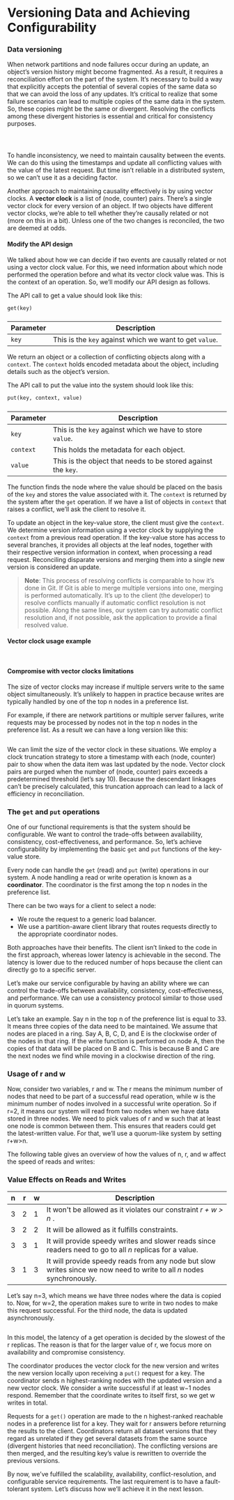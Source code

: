 # Versioning Data and Achieving Configurability

### Data versioning <a href="#data-versioning" id="data-versioning"></a>

When network partitions and node failures occur during an update, an object’s version history might become fragmented. As a result, it requires a reconciliation effort on the part of the system. It’s necessary to build a way that explicitly accepts the potential of several copies of the same data so that we can avoid the loss of any updates. It’s critical to realize that some failure scenarios can lead to multiple copies of the same data in the system. So, these copies might be the same or divergent. Resolving the conflicts among these divergent histories is essential and critical for consistency purposes.

<figure><img src="https://kuweiguge.github.io/Grokking-Modern-System-Design-Interview-Gitbook/assets/Screenshot 2023-08-21 at 10.41.27 PM.png" alt=""><figcaption></figcaption></figure>

<figure><img src="https://kuweiguge.github.io/Grokking-Modern-System-Design-Interview-Gitbook/assets/Screenshot 2023-08-21 at 10.42.00 PM.png" alt=""><figcaption></figcaption></figure>

<figure><img src="https://kuweiguge.github.io/Grokking-Modern-System-Design-Interview-Gitbook/assets/Screenshot 2023-08-21 at 10.40.05 PM.png" alt=""><figcaption></figcaption></figure>

To handle inconsistency, we need to maintain causality between the events. We can do this using the timestamps and update all conflicting values with the value of the latest request. But time isn’t reliable in a distributed system, so we can’t use it as a deciding factor.

Another approach to maintaining causality effectively is by using vector clocks. A **vector clock** is a list of (node, counter) pairs. There’s a single vector clock for every version of an object. If two objects have different vector clocks, we’re able to tell whether they’re causally related or not (more on this in a bit). Unless one of the two changes is reconciled, the two are deemed at odds.

#### Modify the API design <a href="#modify-the-api-design" id="modify-the-api-design"></a>

We talked about how we can decide if two events are causally related or not using a vector clock value. For this, we need information about which node performed the operation before and what its vector clock value was. This is the context of an operation. So, we’ll modify our API design as follows.

The API call to get a value should look like this:

```txt
get(key)
```

###

| **Parameter** | **Description**                                         |
| ------------- | ------------------------------------------------------- |
| `key`         | This is the `key` against which we want to get `value`. |

We return an object or a collection of conflicting objects along with a `context`. The `context` holds encoded metadata about the object, including details such as the object’s version.

The API call to put the value into the system should look like this:

```txt
put(key, context, value)
```

###

| **Parameter** | **Description**                                               |
| ------------- | ------------------------------------------------------------- |
| `key`         | This is the `key` against which we have to store `value`.     |
| `context`     | This holds the metadata for each object.                      |
| `value`       | This is the object that needs to be stored against the `key`. |

The function finds the node where the value should be placed on the basis of the `key` and stores the value associated with it. The `context` is returned by the system after the `get` operation. If we have a list of objects in `context` that raises a conflict, we’ll ask the client to resolve it.

To update an object in the key-value store, the client must give the `context`. We determine version information using a vector clock by supplying the `context` from a previous read operation. If the key-value store has access to several branches, it provides all objects at the leaf nodes, together with their respective version information in context, when processing a read request. Reconciling disparate versions and merging them into a single new version is considered an update.

> **Note**: This process of resolving conflicts is comparable to how it’s done in Git. If Git is able to merge multiple versions into one, merging is performed automatically. It’s up to the client (the developer) to resolve conflicts manually if automatic conflict resolution is not possible. Along the same lines, our system can try automatic conflict resolution and, if not possible, ask the application to provide a final resolved value.

#### Vector clock usage example <a href="#vector-clock-usage-example" id="vector-clock-usage-example"></a>

<figure><img src="https://kuweiguge.github.io/Grokking-Modern-System-Design-Interview-Gitbook/assets/Screenshot 2023-08-21 at 10.42.55 PM.png" alt=""><figcaption></figcaption></figure>

<figure><img src="https://kuweiguge.github.io/Grokking-Modern-System-Design-Interview-Gitbook/assets/Screenshot 2023-08-21 at 10.52.06 PM.png" alt=""><figcaption></figcaption></figure>

#### Compromise with vector clocks limitations <a href="#compromise-with-vector-clocks-limitations" id="compromise-with-vector-clocks-limitations"></a>

The size of vector clocks may increase if multiple servers write to the same object simultaneously. It’s unlikely to happen in practice because writes are typically handled by one of the top n nodes in a preference list.

For example, if there are network partitions or multiple server failures, write requests may be processed by nodes not in the top n nodes in the preference list. As a result we can have a long version like this:&#x20;

<figure><img src="https://kuweiguge.github.io/Grokking-Modern-System-Design-Interview-Gitbook/assets/Screenshot 2023-08-21 at 10.53.45 PM.png" alt=""><figcaption></figcaption></figure>

We can limit the size of the vector clock in these situations. We employ a clock truncation strategy to store a timestamp with each (node, counter) pair to show when the data item was last updated by the node. Vector clock pairs are purged when the number of (node, counter) pairs exceeds a predetermined threshold (let’s say 10). Because the descendant linkages can’t be precisely calculated, this truncation approach can lead to a lack of efficiency in reconciliation.

### The `get` and `put` operations <a href="#the-get-and-put-operations" id="the-get-and-put-operations"></a>

One of our functional requirements is that the system should be configurable. We want to control the trade-offs between availability, consistency, cost-effectiveness, and performance. So, let’s achieve configurability by implementing the basic `get` and `put` functions of the key-value store.

Every node can handle the `get` (read) and `put` (write) operations in our system. A node handling a read or write operation is known as a **coordinator**. The coordinator is the first among the top n nodes in the preference list.

There can be two ways for a client to select a node:

* We route the request to a generic load balancer.
* We use a partition-aware client library that routes requests directly to the appropriate coordinator nodes.

Both approaches have their benefits. The client isn’t linked to the code in the first approach, whereas lower latency is achievable in the second. The latency is lower due to the reduced number of hops because the client can directly go to a specific server.

Let’s make our service configurable by having an ability where we can control the trade-offs between availability, consistency, cost-effectiveness, and performance. We can use a consistency protocol similar to those used in quorum systems.

Let’s take an example. Say n in the top n of the preference list is equal to 33. It means three copies of the data need to be maintained. We assume that nodes are placed in a ring. Say A, B, C, D, and E is the clockwise order of the nodes in that ring. If the write function is performed on node A, then the copies of that data will be placed on B and C. This is because B and C are the next nodes we find while moving in a clockwise direction of the ring.

### Usage of r and w <a href="#usage-of-r-and-w" id="usage-of-r-and-w"></a>

Now, consider two variables, r and w. The r means the minimum number of nodes that need to be part of a successful read operation, while w is the minimum number of nodes involved in a successful write operation. So if r=2, it means our system will read from two nodes when we have data stored in three nodes. We need to pick values of r and w such that at least one node is common between them. This ensures that readers could get the latest-written value. For that, we’ll use a quorum-like system by setting r+w>n.

The following table gives an overview of how the values of n, r, and w affect the speed of reads and writes:

### Value Effects on Reads and Writes

| **n** | **r** | **w** | **Description**                                                                                                       |
| ----- | ----- | ----- | --------------------------------------------------------------------------------------------------------------------- |
| 3     | 2     | 1     | It won't be allowed as it violates our constraint _r + w > n_ .                                                       |
| 3     | 2     | 2     | It will be allowed as it fulfills constraints.                                                                        |
| 3     | 3     | 1     | It will provide speedy writes and slower reads since readers need to go to all _n_ replicas for a value.              |
| 3     | 1     | 3     | It will provide speedy reads from any node but slow writes since we now need to write to all _n_ nodes synchronously. |

Let’s say n=3, which means we have three nodes where the data is copied to. Now, for w=2, the operation makes sure to write in two nodes to make this request successful. For the third node, the data is updated asynchronously.

<figure><img src="https://kuweiguge.github.io/Grokking-Modern-System-Design-Interview-Gitbook/assets/Screenshot 2023-08-21 at 10.33.40 PM.png" alt=""><figcaption></figcaption></figure>

In this model, the latency of a get operation is decided by the slowest of the r replicas. The reason is that for the larger value of r, we focus more on availability and compromise consistency.

The coordinator produces the vector clock for the new version and writes the new version locally upon receiving a `put()` request for a key. The coordinator sends n highest-ranking nodes with the updated version and a new vector clock. We consider a write successful if at least w−1 nodes respond. Remember that the coordinate writes to itself first, so we get w writes in total.

Requests for a `get()` operation are made to the n highest-ranked reachable nodes in a preference list for a key. They wait for r answers before returning the results to the client. Coordinators return all dataset versions that they regard as unrelated if they get several datasets from the same source (divergent histories that need reconciliation). The conflicting versions are then merged, and the resulting key’s value is rewritten to override the previous versions.

By now, we’ve fulfilled the scalability, availability, conflict-resolution, and configurable service requirements. The last requirement is to have a fault-tolerant system. Let’s discuss how we’ll achieve it in the next lesson.
